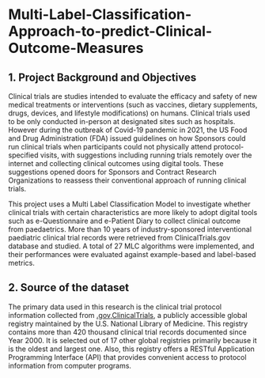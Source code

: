 # Multi-Label-Classification-Approach-to-predict-Clinical-Outcome-Measures

## 1. Project Background and Objectives

Clinical trials are studies intended to evaluate the efficacy and safety of new medical treatments or interventions (such as vaccines, dietary supplements, drugs, devices, and lifestyle modifications) on humans. Clinical trials used to be only conducted in-person at designated sites such as hospitals. However during the outbreak of Covid-19 pandemic in 2021, the US Food and Drug Administration (FDA) issued guidelines on how Sponsors could run clinical trials when participants could not physically attend protocol-specified visits, with suggestions including running trials remotely over the internet and collecting clinical outcomes using digital tools. These suggestions opened doors for Sponsors and Contract Research Organizations to reassess their conventional approach of running clinical trials.

This project uses a Multi Label Classification Model to investigate whether clinical trials with certain characteristics are more likely to adopt digital tools such as e-Questionnaire and e-Patient Diary to collect clinical outcome from paedaetrics. More than 10 years of industry-sponsored interventional paediatric clinical trial records were retrieved from ClinicalTrials.gov database and studied. A total of 27 MLC algorithms were implemented, and their performances were evaluated against example-based and label-based metrics.

## 2. Source of the dataset

The primary data used in this research is the clinical trial protocol information collected from [.gov,ClinicalTrials](https://clinicaltrials.gov/), a publicly accessible global registry maintained by the U.S. National Library of Medicine. This registry contains more than 420 thousand clinical trial records documented since Year 2000. It is selected out of 17 other global registries primarily because it is the oldest and largest one. Also, this registry offers a RESTful Application Programming Interface (API) that provides convenient access to protocol information from computer programs. 



